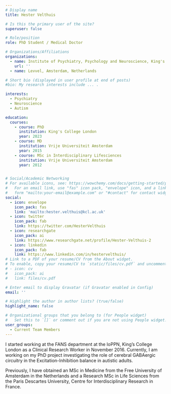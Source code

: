 ```yaml
---
# Display name
title: Hester Velthuis

# Is this the primary user of the site?
superuser: false

# Role/position
role: PhD Student / Medical Doctor

# Organizations/Affiliations
organizations:
  - name: Institute of Psychiatry, Psychology and Neuroscience, King's College London
    url: ''
  - name: Levvel, Amsterdam, Netherlands

# Short bio (displayed in user profile at end of posts)
#bio: My research interests include ... .

interests:
  - Psychiatry
  - Neuroscience
  - Autism

education:
  courses:
    - course: PhD
      institution: King's College London
      year: 2023
    - course: MD
      institution: Vrije Universiteit Amsterdam
      year: 2015
    - course: MSc in Interdisciplinary Lifesciences
      institution: Vrije Universiteit Amsterdam
      year: 2012


# Social/Academic Networking
# For available icons, see: https://wowchemy.com/docs/getting-started/page-builder/#icons
#   For an email link, use "fas" icon pack, "envelope" icon, and a link in the
#   form "mailto:your-email@example.com" or "#contact" for contact widget.
social:
  - icon: envelope
    icon_pack: fas
    link: 'mailto:hester.velthuis@kcl.ac.uk'
  - icon: twitter
    icon_pack: fab
    link: https://twitter.com/HesterVelthuis
  - icon: researchgate
    icon_pack: ai
    link: https://www.researchgate.net/profile/Hester-Velthuis-2
  - icon: linkedin
    icon_pack: fab
    link: https://www.linkedin.com/in/hestervelthuis/
# Link to a PDF of your resume/CV from the About widget.
# To enable, copy your resume/CV to `static/files/cv.pdf` and uncomment the lines below.
# - icon: cv
#   icon_pack: ai
#   link: files/cv.pdf

# Enter email to display Gravatar (if Gravatar enabled in Config)
email: ''

# Highlight the author in author lists? (true/false)
highlight_name: false

# Organizational groups that you belong to (for People widget)
#   Set this to `[]` or comment out if you are not using People widget.
user_groups:
  - Current Team Members
---
```


I started working at the FANS department at the IoPPN, King’s College London as a Clinical Research Worker in November 2016. Currently, I am working on my PhD project investigating the role of cerebral GABAergic circuitry in the Excitation-Inhibition balance in autistic adults.  

Previously, I have obtained an MSc in Medicine from the Free University of Amsterdam in the Netherlands and a Research MSc in Life Sciences from the Paris Descartes University, Centre for Interdisciplinary Research in France.  
